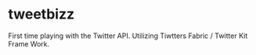 # tweetbizz
First time playing with the Twitter API. Utilizing Tiwtters Fabric / Twitter Kit Frame Work.
